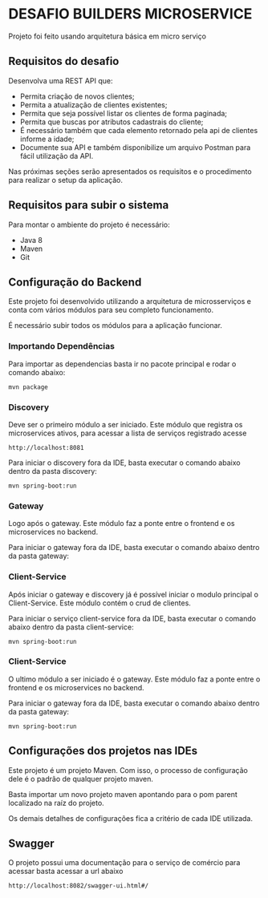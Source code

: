 # DESAFIO BUILDERS MICROSERVICE

Projeto foi feito usando arquitetura básica em micro serviço

## Requisitos do desafio
Desenvolva uma REST API que:

- Permita criação de novos clientes;
- Permita a atualização de clientes existentes;
- Permita que seja possível listar os clientes de forma paginada;
- Permita que buscas por atributos cadastrais do cliente;
- É necessário também que cada elemento retornado pela api de clientes informe a idade;
- Documente sua API e também disponibilize um arquivo Postman para fácil utilização da API.

Nas próximas seções serão apresentados os requisitos e o procedimento para realizar o setup da aplicação.

## Requisitos para subir o sistema

Para montar o ambiente do projeto é necessário:

* Java 8
* Maven
* Git

## Configuração do Backend

Este projeto foi desenvolvido utilizando a arquitetura de microsserviços e conta com vários módulos para seu completo funcionamento.

É necessário subir todos os módulos para a aplicação funcionar.

### Importando Dependências

Para importar as dependencias basta ir no pacote principal e rodar o comando abaixo:

    mvn package

### Discovery

Deve ser o primeiro módulo a ser iniciado. Este módulo que registra os microservices ativos, para acessar a lista de serviços registrado acesse 

    http://localhost:8081

Para iniciar o discovery fora da IDE, basta executar o comando abaixo dentro da pasta discovery:
 
    mvn spring-boot:run


### Gateway

Logo após o gateway. Este módulo faz a ponte entre o frontend e os microservices no backend.

Para iniciar o gateway fora da IDE, basta executar o comando abaixo dentro da pasta gateway:


### Client-Service

Após iniciar o gateway e discovery já é possível iniciar o modulo principal o Client-Service. Este módulo contém o crud de clientes.

Para iniciar o serviço client-service fora da IDE, basta executar o comando abaixo dentro da pasta client-service:
 
    mvn spring-boot:run

### Client-Service

O ultimo módulo a ser iniciado é o gateway. Este módulo faz a ponte entre o frontend e os microservices no backend.

Para iniciar o gateway fora da IDE, basta executar o comando abaixo dentro da pasta gateway:
 
    mvn spring-boot:run

## Configurações dos projetos nas IDEs

Este projeto é um projeto Maven. Com isso, o processo de configuração dele é o padrão de qualquer projeto maven.

Basta importar um novo projeto maven apontando para o pom parent localizado na raíz do projeto.

Os demais detalhes de configurações fica a critério de cada IDE utilizada.

## Swagger

O projeto possui uma documentação para o serviço de comércio para acessar basta acessar a url abaixo

    http://localhost:8082/swagger-ui.html#/